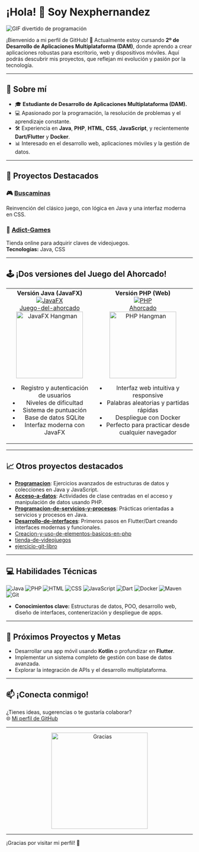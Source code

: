 # ¡Hola! 👋 Soy Nexphernandez

![GIF divertido de programación](https://media.giphy.com/media/13HgwGsXF0aiGY/giphy.gif)

¡Bienvenido a mi perfil de GitHub! 🚀 Actualmente estoy cursando **2º de Desarrollo de Aplicaciones Multiplataforma (DAM)**, donde aprendo a crear aplicaciones robustas para escritorio, web y dispositivos móviles. Aquí podrás descubrir mis proyectos, que reflejan mi evolución y pasión por la tecnología.

---

## 🌟 Sobre mí

- 🎓 **Estudiante de Desarrollo de Aplicaciones Multiplataforma (DAM).**
- 💻 Apasionado por la programación, la resolución de problemas y el aprendizaje constante.
- 🛠️ Experiencia en **Java**, **PHP**, **HTML**, **CSS**, **JavaScript**, y recientemente **Dart/Flutter** y **Docker**.
- 📊 Interesado en el desarrollo web, aplicaciones móviles y la gestión de datos.

---

## 📂 Proyectos Destacados

### 🎮 [Buscaminas](https://github.com/nexphernandez/Buscaminas)
Reinvención del clásico juego, con lógica en Java y una interfaz moderna en CSS.

### 🛒 [Adict-Games](https://github.com/nexphernandez/Adict-Games)
Tienda online para adquirir claves de videojuegos.  
**Tecnologías:** Java, CSS

---

## 🕹️ ¡Dos versiones del Juego del Ahorcado!

<table>
  <tr>
    <td align="center">
      <b>Versión Java (JavaFX)</b><br>
      <a href="https://github.com/nexphernandez/Juego-del-ahorcado">
        <img src="https://img.shields.io/badge/JavaFX-Interactive-blue?logo=java" alt="JavaFX"/>
      </a><br>
      <a href="https://github.com/nexphernandez/Juego-del-ahorcado">Juego-del-ahorcado</a>
      <br>
      <img src="https://media.giphy.com/media/4U0q4iFz5d2Eo/giphy.gif" width="180" alt="JavaFX Hangman"/>
      <br>
      <ul>
        <li>Registro y autenticación de usuarios</li>
        <li>Niveles de dificultad</li>
        <li>Sistema de puntuación</li>
        <li>Base de datos SQLite</li>
        <li>Interfaz moderna con JavaFX</li>
      </ul>
    </td>
    <td align="center">
      <b>Versión PHP (Web)</b><br>
      <a href="https://github.com/nexphernandez/Ahorcado">
        <img src="https://img.shields.io/badge/PHP-Web-purple?logo=php" alt="PHP"/>
      </a><br>
      <a href="https://github.com/nexphernandez/Ahorcado">Ahorcado</a>
      <br>
      <img src="https://media.giphy.com/media/3o7aD2saalBwwftBIY/giphy.gif" width="180" alt="PHP Hangman"/>
      <br>
      <ul>
        <li>Interfaz web intuitiva y responsive</li>
        <li>Palabras aleatorias y partidas rápidas</li>
        <li>Despliegue con Docker</li>
        <li>Perfecto para practicar desde cualquier navegador</li>
      </ul>
    </td>
  </tr>
</table>

---

## 📈 Otros proyectos destacados

- [**Programacion**](https://github.com/nexphernandez/Programacion): Ejercicios avanzados de estructuras de datos y colecciones en Java y JavaScript.
- [**Acceso-a-datos**](https://github.com/nexphernandez/Acceso-a-datos): Actividades de clase centradas en el acceso y manipulación de datos usando PHP.
- [**Programacion-de-servicios-y-procesos**](https://github.com/nexphernandez/Programacion-de-servicios-y-procesos): Prácticas orientadas a servicios y procesos en Java.
- [**Desarrollo-de-interfaces**](https://github.com/nexphernandez/Desarrollo-de-interfaces): Primeros pasos en Flutter/Dart creando interfaces modernas y funcionales.
- [Creacion-y-uso-de-elementos-basicos-en-php](https://github.com/nexphernandez/Creacion-y-uso-de-elementos-basicos-en-php)
- [tienda-de-videojuegos](https://github.com/nexphernandez/tienda-de-videojuegos)
- [ejercicio-git-libro](https://github.com/nexphernandez/ejercicio-git-libro)

---

## 💻 Habilidades Técnicas

![Java](https://img.shields.io/badge/Java-ED8B00?style=for-the-badge&logo=java&logoColor=white)
![PHP](https://img.shields.io/badge/PHP-777BB4?style=for-the-badge&logo=php&logoColor=white)
![HTML](https://img.shields.io/badge/HTML5-E34F26?style=for-the-badge&logo=html5&logoColor=white)
![CSS](https://img.shields.io/badge/CSS3-1572B6?style=for-the-badge&logo=css3&logoColor=white)
![JavaScript](https://img.shields.io/badge/JavaScript-F7DF1E?style=for-the-badge&logo=javascript&logoColor=black)
![Dart](https://img.shields.io/badge/Dart-0175C2?style=for-the-badge&logo=dart&logoColor=white)
![Docker](https://img.shields.io/badge/Docker-2496ED?style=for-the-badge&logo=docker&logoColor=white)
![Maven](https://img.shields.io/badge/Maven-C71A36?style=for-the-badge&logo=apachemaven&logoColor=white)
![Git](https://img.shields.io/badge/Git-F05032?style=for-the-badge&logo=git&logoColor=white)

- **Conocimientos clave:** Estructuras de datos, POO, desarrollo web, diseño de interfaces, contenerización y despliegue de apps.

---

## 🌱 Próximos Proyectos y Metas

- Desarrollar una app móvil usando **Kotlin** o profundizar en **Flutter**.
- Implementar un sistema completo de gestión con base de datos avanzada.
- Explorar la integración de APIs y el desarrollo multiplataforma.

---

## 📫 ¡Conecta conmigo!

¿Tienes ideas, sugerencias o te gustaría colaborar?  
🌐 [Mi perfil de GitHub](https://github.com/nexphernandez)

---

<p align="center">
  <img src="https://media.giphy.com/media/v1.Y2lkPTc5MGI3NjExd3Fqcm1saTQ3Y2VqM2Q4Z3Zwc2pud3k4MHYwMTlwMWpxY3Z2aG5wYiZlcD12MV9naWZzX3NlYXJjaCZjdD1n/1rNWX1iN5bPpK/giphy.gif" width="260" alt="Gracias">
</p>

---

¡Gracias por visitar mi perfil! 🎉